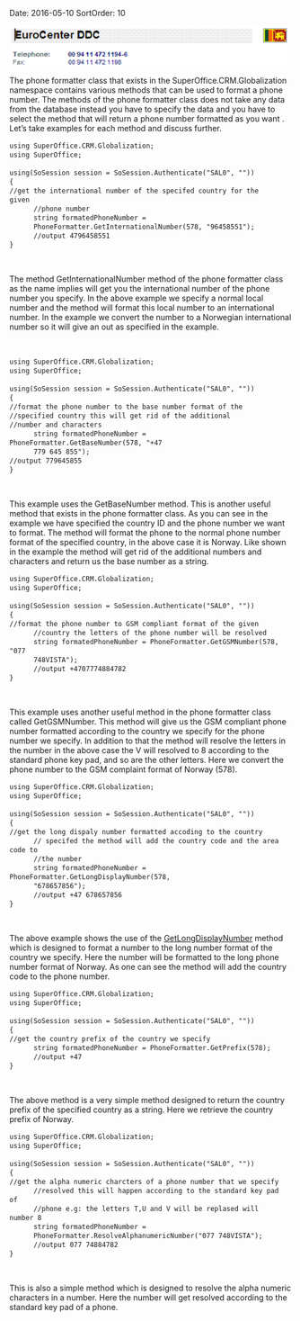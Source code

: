 Date: 2016-05-10
SortOrder: 10

<img src="../Localization%20in%20NetServer_files/image004.gif" id="Picture 5" width="497" height="72" />

The phone formatter class that exists in the SuperOffice.CRM.Globalization namespace contains various methods that can be used to format a phone number. The methods of the phone formatter class does not take any data from the database instead you have to specify the data and you have to select the method that will return a phone number formatted as you want . Let’s take examples for each method and discuss further.

```
using SuperOffice.CRM.Globalization;
using SuperOffice;
 
using(SoSession session = SoSession.Authenticate("SAL0", ""))
{
//get the international number of the specifed country for the
given
      //phone number
      string formatedPhoneNumber =
      PhoneFormatter.GetInternationalNumber(578, "96458551");
      //output 4796458551     
}
```

 

The method GetInternationalNumber method of the phone formatter class as the name implies will get you the international number of the phone number you specify. In the above example we specify a normal local number and the method will format this local number to an international number. In the example we convert the number to a Norwegian international number so it will give an out as specified in the example.

 

```
using SuperOffice.CRM.Globalization;
using SuperOffice;
 
using(SoSession session = SoSession.Authenticate("SAL0", ""))
{
//format the phone number to the base number format of the
//specified country this will get rid of the additional
//number and characters
      string formatedPhoneNumber =
PhoneFormatter.GetBaseNumber(578, "+47
      779 645 855");
//output 779645855
}
```

 

This example uses the GetBaseNumber method. This is another useful method that exists in the phone formatter class. As you can see in the example we have specified the country ID and the phone number we want to format. The method will format the phone to the normal phone number format of the specified country, in the above case it is Norway. Like shown in the example the method will get rid of the additional numbers and characters and return us the base number as a string.

```
using SuperOffice.CRM.Globalization;
using SuperOffice;
 
using(SoSession session = SoSession.Authenticate("SAL0", ""))
{
//format the phone number to GSM compliant format of the given
      //country the letters of the phone number will be resolved
      string formatedPhoneNumber = PhoneFormatter.GetGSMNumber(578,
"077
      748VISTA");
      //output +4707774884782
}
```

 

This example uses another useful method in the phone formatter class called GetGSMNumber. This method will give us the GSM compliant phone number formatted according to the country we specify for the phone number we specify. In addition to that the method will resolve the letters in the number in the above case the V will resolved to 8 according to the standard phone key pad, and so are the other letters. Here we convert the phone number to the GSM complaint format of Norway (578).

```
using SuperOffice.CRM.Globalization;
using SuperOffice;
 
using(SoSession session = SoSession.Authenticate("SAL0", ""))
{
//get the long dispaly number formatted accoding to the country
      // specifed the method will add the country code and the area
code to
      //the number
      string formatedPhoneNumber =
PhoneFormatter.GetLongDisplayNumber(578,
      "678657856");
      //output +47 678657856
}
```

 

The above example shows the use of the <a href="" id="OLE_LINK2"></a> <a href="" id="OLE_LINK1">GetLongDisplayNumber</a> method which is designed to format a number to the long number format of the country we specify. Here the number will be formatted to the long phone number format of Norway. As one can see the method will add the country code to the phone number.

```
using SuperOffice.CRM.Globalization;
using SuperOffice;
 
using(SoSession session = SoSession.Authenticate("SAL0", ""))
{
//get the country prefix of the country we specify
      string formatedPhoneNumber = PhoneFormatter.GetPrefix(578);
      //output +47
}
```

 

The above method is a very simple method designed to return the country prefix of the specified country as a string. Here we retrieve the country prefix of Norway.

```
using SuperOffice.CRM.Globalization;
using SuperOffice;
 
using(SoSession session = SoSession.Authenticate("SAL0", ""))
{
//get the alpha numeric charcters of a phone number that we specify
      //resolved this will happen according to the standard key pad
of
      //phone e.g: the letters T,U and V will be replased will
number 8
      string formatedPhoneNumber =
      PhoneFormatter.ResolveAlphanumericNumber("077 748VISTA");
      //output 077 74884782
}
```

 

This is also a simple method which is designed to resolve the alpha numeric characters in a number. Here the number will get resolved according to the standard key pad of a phone.

 

